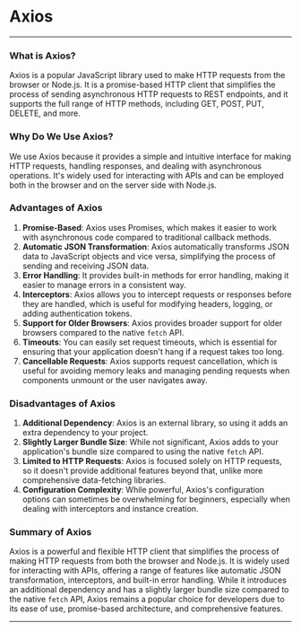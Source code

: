 # Axios

---

### What is Axios?

Axios is a popular JavaScript library used to make HTTP requests from the browser or Node.js. It is a promise-based HTTP client that simplifies the process of sending asynchronous HTTP requests to REST endpoints, and it supports the full range of HTTP methods, including GET, POST, PUT, DELETE, and more.

### Why Do We Use Axios?

We use Axios because it provides a simple and intuitive interface for making HTTP requests, handling responses, and dealing with asynchronous operations. It's widely used for interacting with APIs and can be employed both in the browser and on the server side with Node.js.

### Advantages of Axios

1. **Promise-Based**: Axios uses Promises, which makes it easier to work with asynchronous code compared to traditional callback methods.
2. **Automatic JSON Transformation**: Axios automatically transforms JSON data to JavaScript objects and vice versa, simplifying the process of sending and receiving JSON data.
3. **Error Handling**: It provides built-in methods for error handling, making it easier to manage errors in a consistent way.
4. **Interceptors**: Axios allows you to intercept requests or responses before they are handled, which is useful for modifying headers, logging, or adding authentication tokens.
5. **Support for Older Browsers**: Axios provides broader support for older browsers compared to the native `fetch` API.
6. **Timeouts**: You can easily set request timeouts, which is essential for ensuring that your application doesn't hang if a request takes too long.
7. **Cancellable Requests**: Axios supports request cancellation, which is useful for avoiding memory leaks and managing pending requests when components unmount or the user navigates away.

### Disadvantages of Axios

1. **Additional Dependency**: Axios is an external library, so using it adds an extra dependency to your project.
2. **Slightly Larger Bundle Size**: While not significant, Axios adds to your application's bundle size compared to using the native `fetch` API.
3. **Limited to HTTP Requests**: Axios is focused solely on HTTP requests, so it doesn't provide additional features beyond that, unlike more comprehensive data-fetching libraries.
4. **Configuration Complexity**: While powerful, Axios's configuration options can sometimes be overwhelming for beginners, especially when dealing with interceptors and instance creation.

### Summary of Axios

Axios is a powerful and flexible HTTP client that simplifies the process of making HTTP requests from both the browser and Node.js. It is widely used for interacting with APIs, offering a range of features like automatic JSON transformation, interceptors, and built-in error handling. While it introduces an additional dependency and has a slightly larger bundle size compared to the native `fetch` API, Axios remains a popular choice for developers due to its ease of use, promise-based architecture, and comprehensive features.
 
---
